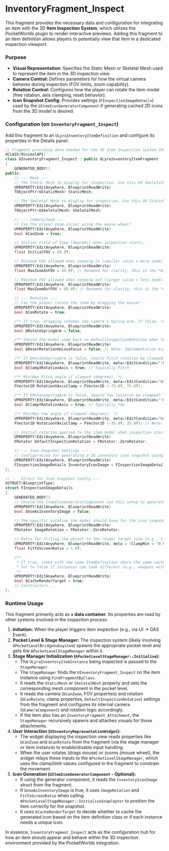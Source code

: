 # InventoryFragment\_Inspect

This fragment provides the necessary data and configuration for integrating an item with the 3D **Item Inspection System**, which utilizes the PocketWorlds plugin to render interactive previews. Adding this fragment to an item definition allows players to potentially view that item in a dedicated inspection viewport.

### Purpose

* **Visual Representation:** Specifies the Static Mesh or Skeletal Mesh used to represent the item in the 3D inspection view.
* **Camera Control:** Defines parameters for how the virtual camera behaves during inspection (FOV limits, zoom capability).
* **Rotation Control:** Configures how the player can rotate the item model (free rotation, axis clamping, reset behavior).
* **Icon Snapshot Config:** Provides settings (`FInspectionImageDetails`) used by the `UItemIconGeneratorComponent` if generating cached 2D icons from the 3D model is desired.

### Configuration (on `InventoryFragment_Inspect`)

Add this fragment to an `ULyraInventoryItemDefinition` and configure its properties in the Details panel:

```cpp
// Fragment providing data needed for the 3D Item Inspection system (PocketWorlds).
UCLASS(MinimalAPI)
class UInventoryFragment_Inspect : public ULyraInventoryItemFragment
{
    GENERATED_BODY()
public:
    // --- Mesh ---
    // The Static Mesh to display for inspection. Use this OR SkeletalMesh, not both typically.
    UPROPERTY(EditAnywhere, BlueprintReadWrite)
    TObjectPtr<UStaticMesh> StaticMesh;

    // The Skeletal Mesh to display for inspection. Use this OR StaticMesh.
    UPROPERTY(EditAnywhere, BlueprintReadWrite)
    TObjectPtr<USkeletalMesh> SkeletalMesh;

    // --- Camera/Zoom ---
    // Can the player zoom in/out using the mouse wheel?
    UPROPERTY(EditAnywhere, BlueprintReadWrite)
    bool bCanZoom = true;

    // Initial Field of View (degrees) when inspection starts.
    UPROPERTY(EditAnywhere, BlueprintReadWrite)
    float InitialFOV = 60.0f;

    // Minimum FOV allowed when zooming in (smaller value = more zoom).
    UPROPERTY(EditAnywhere, BlueprintReadWrite)
    float MaxZoomInFOV = 45.0f; // Renamed for clarity, this is the *minimum* FOV value

    // Maximum FOV allowed when zooming out (larger value = less zoom).
    UPROPERTY(EditAnywhere, BlueprintReadWrite)
    float MaxZoomOutFOV = 60.0f; // Renamed for clarity, this is the *maximum* FOV value

    // --- Rotation ---
    // Can the player rotate the item by dragging the mouse?
    UPROPERTY(EditAnywhere, BlueprintReadWrite)
    bool bCanRotate = true;

    /** If true, dragging rotates the camera's Spring Arm. If false, rotates the ActorSpawnPointComponent directly. */
    UPROPERTY(EditAnywhere, BlueprintReadWrite)
    bool bRotateSpringArm = false;

    /** Should the model snap back to DefaultInspectionRotation when the player stops rotating? */
    UPROPERTY(EditAnywhere, BlueprintReadWrite)
    bool bResetRotationOnLoseFocus = false; // Note: Implementation might be in the StageManager/Widget

    /** If bRotateSpringArm is false, should Pitch rotation be clamped? */
    UPROPERTY(EditAnywhere, BlueprintReadWrite, meta=(EditCondition="!bRotateSpringArm"))
    bool bClampXRotationAxis = true; // Typically Pitch

    /** Min/Max Pitch angle if clamped (degrees). */
    UPROPERTY(EditAnywhere, BlueprintReadWrite, meta=(EditCondition="bClampXRotationAxis && !bRotateSpringArm"))
    FVector2D RotationXAxisClamp = FVector2D (-75.0f, 75.0f);

    /** If bRotateSpringArm is false, should Yaw rotation be clamped? */
    UPROPERTY(EditAnywhere, BlueprintReadWrite, meta=(EditCondition="!bRotateSpringArm"))
    bool bClampYRotationAxis = true; // Typically Yaw

    /** Min/Max Yaw angle if clamped (degrees). */
    UPROPERTY(EditAnywhere, BlueprintReadWrite, meta=(EditCondition="bClampYRotationAxis && !bRotateSpringArm"))
    FVector2D RotationYAxisClamp = FVector2D (-35.0f, 35.0f); // Note: Clamping Yaw directly might feel odd, often left unclamped or uses spring arm rotation.

    // Initial rotation applied to the item model when inspection starts.
    UPROPERTY(EditAnywhere, BlueprintReadWrite)
    FRotator DefaultInspectionRotation = FRotator::ZeroRotator;

    // --- Icon Snapshot Settings ---
    // Configuration for generating a 2D inventory icon snapshot using the inspection setup.
    UPROPERTY(EditAnywhere, BlueprintReadWrite)
    FInspectionImageDetails InventoryIconImage = FInspectionImageDetails(false, FRotator::ZeroRotator, 1.0f, false);
};

// --- Struct for Icon Snapshot Config ---
USTRUCT(BlueprintType)
struct FInspectionImageDetails
{
    GENERATED_BODY()
    // Should the ItemIconGeneratorComponent use this setup to generate an icon?
    UPROPERTY(EditAnywhere, BlueprintReadWrite)
    bool bUseAsInventoryImage = false;

    // The specific rotation the model should have for the icon snapshot.
    UPROPERTY(EditAnywhere, BlueprintReadWrite)
    FRotator ImageRotation = FRotator::ZeroRotator;

    // Ratio for fitting the object to the render target size (e.g., 1.0 = fill, 0.5 = half size).
    UPROPERTY(EditAnywhere, BlueprintReadWrite, meta = (ClampMin = "0.01", ClampMax = "10.0", UIMin = "0.01", UIMax = "10.0"))
    float FitToScreenRatio = 1.0f;

    /**
     * If true, items with the same ItemDefinition share the same cached icon render target.
     * Set to false if instances can look different (e.g., weapons with attachments).
     */
    UPROPERTY(EditAnywhere, BlueprintReadWrite)
    bool bCacheRenderTarget = true;
    // Constructors...
};
```

### Runtime Usage

This fragment primarily acts as a **data container**. Its properties are read by other systems involved in the inspection process:

1. **Initiation:** When the player triggers item inspection (e.g., via UI -> GAS Event).
2. **Pocket Level & Stage Manager:** The inspection system (likely involving `UPocketLevelBridgeSubsystem`) spawns the appropriate pocket level and gets the `APocketLevelStageManager` within it.
3. **Stage Manager Initialization (`APocketLevelStageManager::Initialise`):**
   * The `ULyraInventoryItemInstance` being inspected is passed to the `StageManager`.
   * The `StageManager` finds the `UInventoryFragment_Inspect` on the item instance using `FindFragmentByClass`.
   * It reads the `StaticMesh` or `SkeletalMesh` property and sets the corresponding mesh component in the pocket level.
   * It reads the camera (`bCanZoom`, FOV properties) and rotation (`bCanRotate`, clamp properties, `DefaultInspectionRotation`) settings from the fragment and configures its internal camera (`UCameraComponent`) and rotation logic accordingly.
   * If the item also has an `InventoryFragment_Attachment`, the `StageManager` recursively spawns and attaches visuals for those attachments.
4. **User Interaction (`UInventoryRepresentationWidget`):**
   * The widget displaying the inspection view reads properties like `bCanZoom` and `bCanRotate` from the fragment (via the stage manager or item instance) to enable/disable input handling.
   * When the user rotates (drags mouse) or zooms (mouse wheel), the widget relays these inputs to the `APocketLevelStageManager`, which uses the clamp/limit values configured in the fragment to constrain the movement.
5. **Icon Generation (`UItemIconGeneratorComponent` - Optional):**
   * If using the generator component, it reads the `InventoryIconImage` struct from the fragment.
   * If `bUseAsInventoryImage` is true, it uses `ImageRotation` and `FitToScreenRatio` when calling `APocketLevelStageManager::InitialiseSnapCaptor` to position the item correctly for the snapshot.
   * It uses `bCacheRenderTarget` to decide whether to cache the generated icon based on the item definition class or if each instance needs a unique icon.

In essence, `InventoryFragment_Inspect` acts as the configuration hub for how an item should appear and behave within the 3D inspection environment provided by the PocketWorlds integration.

